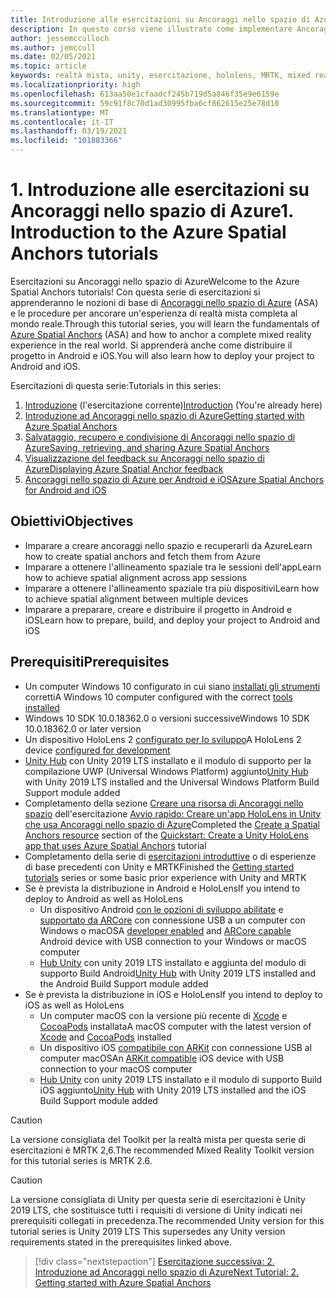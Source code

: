 ```yaml
---
title: Introduzione alle esercitazioni su Ancoraggi nello spazio di Azure
description: In questo corso viene illustrato come implementare Ancoraggi nello spazio di Azure in un'applicazione di realtà mista.
author: jessemcculloch
ms.author: jemccull
ms.date: 02/05/2021
ms.topic: article
keywords: realtà mista, unity, esercitazione, hololens, MRTK, mixed reality toolkit, UWP, ancoraggi nello spazio di Azure, ios, android, Windows 10, ARCore, macOS, Android Build Support, ARKit
ms.localizationpriority: high
ms.openlocfilehash: 613aa50e1cfaadcf245b719d5a846f35e9e6159e
ms.sourcegitcommit: 59c91f8c70d1ad30995fba6cf862615e25e78d10
ms.translationtype: MT
ms.contentlocale: it-IT
ms.lasthandoff: 03/19/2021
ms.locfileid: "101883366"
---
```

# <a name="1-introduction-to-the-azure-spatial-anchors-tutorials"></a><span data-ttu-id="c592a-104">1. Introduzione alle esercitazioni su Ancoraggi nello spazio di Azure</span><span class="sxs-lookup"><span data-stu-id="c592a-104">1. Introduction to the Azure Spatial Anchors tutorials</span></span>

<span data-ttu-id="c592a-105">Esercitazioni su Ancoraggi nello spazio di Azure</span><span class="sxs-lookup"><span data-stu-id="c592a-105">Welcome to the Azure Spatial Anchors tutorials!</span></span> <span data-ttu-id="c592a-106">Con questa serie di esercitazioni si apprenderanno le nozioni di base di <a href="https://azure.microsoft.com/services/spatial-anchors" target="_blank">Ancoraggi nello spazio di Azure</a> (ASA) e le procedure per ancorare un'esperienza di realtà mista completa al mondo reale.</span><span class="sxs-lookup"><span data-stu-id="c592a-106">Through this tutorial series, you will learn the fundamentals of <a href="https://azure.microsoft.com/services/spatial-anchors" target="_blank">Azure Spatial Anchors</a> (ASA) and how to anchor a complete mixed reality experience in the real world.</span></span> <span data-ttu-id="c592a-107">Si apprenderà anche come distribuire il progetto in Android e iOS.</span><span class="sxs-lookup"><span data-stu-id="c592a-107">You will also learn how to deploy your project to Android and iOS.</span></span>

<span data-ttu-id="c592a-108">Esercitazioni di questa serie:</span><span class="sxs-lookup"><span data-stu-id="c592a-108">Tutorials in this series:</span></span>

1. <span data-ttu-id="c592a-109">[Introduzione](mr-learning-asa-01.md) (l'esercitazione corrente)</span><span class="sxs-lookup"><span data-stu-id="c592a-109">[Introduction](mr-learning-asa-01.md) (You're already here)</span></span>
2. [<span data-ttu-id="c592a-110">Introduzione ad Ancoraggi nello spazio di Azure</span><span class="sxs-lookup"><span data-stu-id="c592a-110">Getting started with Azure Spatial Anchors</span></span>](mr-learning-asa-02.md)
3. [<span data-ttu-id="c592a-111">Salvataggio, recupero e condivisione di Ancoraggi nello spazio di Azure</span><span class="sxs-lookup"><span data-stu-id="c592a-111">Saving, retrieving, and sharing Azure Spatial Anchors</span></span>](mr-learning-asa-03.md)
4. [<span data-ttu-id="c592a-112">Visualizzazione del feedback su Ancoraggi nello spazio di Azure</span><span class="sxs-lookup"><span data-stu-id="c592a-112">Displaying Azure Spatial Anchor feedback</span></span>](mr-learning-asa-04.md)
5. [<span data-ttu-id="c592a-113">Ancoraggi nello spazio di Azure per Android e iOS</span><span class="sxs-lookup"><span data-stu-id="c592a-113">Azure Spatial Anchors for Android and iOS</span></span>](mr-learning-asa-05.md)

## <a name="objectives"></a><span data-ttu-id="c592a-114">Obiettivi</span><span class="sxs-lookup"><span data-stu-id="c592a-114">Objectives</span></span>

* <span data-ttu-id="c592a-115">Imparare a creare ancoraggi nello spazio e recuperarli da Azure</span><span class="sxs-lookup"><span data-stu-id="c592a-115">Learn how to create spatial anchors and fetch them from Azure</span></span>
* <span data-ttu-id="c592a-116">Imparare a ottenere l'allineamento spaziale tra le sessioni dell'app</span><span class="sxs-lookup"><span data-stu-id="c592a-116">Learn how to achieve spatial alignment across app sessions</span></span>
* <span data-ttu-id="c592a-117">Imparare a ottenere l'allineamento spaziale tra più dispositivi</span><span class="sxs-lookup"><span data-stu-id="c592a-117">Learn how to achieve spatial alignment between multiple devices</span></span>
* <span data-ttu-id="c592a-118">Imparare a preparare, creare e distribuire il progetto in Android e iOS</span><span class="sxs-lookup"><span data-stu-id="c592a-118">Learn how to prepare, build, and deploy your project to Android and iOS</span></span>

## <a name="prerequisites"></a><span data-ttu-id="c592a-119">Prerequisiti</span><span class="sxs-lookup"><span data-stu-id="c592a-119">Prerequisites</span></span>

* <span data-ttu-id="c592a-120">Un computer Windows 10 configurato in cui siano [installati gli strumenti](../../install-the-tools.md) corretti</span><span class="sxs-lookup"><span data-stu-id="c592a-120">A Windows 10 computer configured with the correct [tools installed](../../install-the-tools.md)</span></span>
* <span data-ttu-id="c592a-121">Windows 10 SDK 10.0.18362.0 o versioni successive</span><span class="sxs-lookup"><span data-stu-id="c592a-121">Windows 10 SDK 10.0.18362.0 or later version</span></span>
* <span data-ttu-id="c592a-122">Un dispositivo HoloLens 2 [configurato per lo sviluppo](../../platform-capabilities-and-apis/using-visual-studio.md#enabling-developer-mode)</span><span class="sxs-lookup"><span data-stu-id="c592a-122">A HoloLens 2 device [configured for development](../../platform-capabilities-and-apis/using-visual-studio.md#enabling-developer-mode)</span></span>
* <span data-ttu-id="c592a-123"><a href="https://docs.unity3d.com/Manual/GettingStartedInstallingHub.html" target="_blank">Unity Hub</a> con Unity 2019 LTS installato e il modulo di supporto per la compilazione UWP (Universal Windows Platform) aggiunto</span><span class="sxs-lookup"><span data-stu-id="c592a-123"><a href="https://docs.unity3d.com/Manual/GettingStartedInstallingHub.html" target="_blank">Unity Hub</a> with Unity 2019 LTS installed and the Universal Windows Platform Build Support module added</span></span>
* <span data-ttu-id="c592a-124">Completamento della sezione [Creare una risorsa di Ancoraggi nello spazio](https://docs.microsoft.com/azure/spatial-anchors/quickstarts/get-started-unity-hololens#create-a-spatial-anchors-resource) dell'esercitazione [Avvio rapido: Creare un'app HoloLens in Unity che usa Ancoraggi nello spazio di Azure](https://docs.microsoft.com/azure/spatial-anchors/quickstarts/get-started-unity-hololens)</span><span class="sxs-lookup"><span data-stu-id="c592a-124">Completed the [Create a Spatial Anchors resource](https://docs.microsoft.com/azure/spatial-anchors/quickstarts/get-started-unity-hololens#create-a-spatial-anchors-resource) section of the [Quickstart: Create a Unity HoloLens app that uses Azure Spatial Anchors](https://docs.microsoft.com/azure/spatial-anchors/quickstarts/get-started-unity-hololens) tutorial</span></span>
* <span data-ttu-id="c592a-125">Completamento della serie di [esercitazioni introduttive](mr-learning-base-01.md) o di esperienze di base precedenti con Unity e MRTK</span><span class="sxs-lookup"><span data-stu-id="c592a-125">Finished the [Getting started tutorials](mr-learning-base-01.md) series or some basic prior experience with Unity and MRTK</span></span>
* <span data-ttu-id="c592a-126">Se è prevista la distribuzione in Android e HoloLens</span><span class="sxs-lookup"><span data-stu-id="c592a-126">If you intend to deploy to Android as well as HoloLens</span></span>
  * <span data-ttu-id="c592a-127">Un dispositivo Android <a href="https://developer.android.com/studio/debug/dev-options" target="_blank">con le opzioni di sviluppo abilitate</a> e <a href="https://developers.google.com/ar/discover/supported-devices" target="_blank">supportato da ARCore</a> con connessione USB a un computer con Windows o macOS</span><span class="sxs-lookup"><span data-stu-id="c592a-127">A <a href="https://developer.android.com/studio/debug/dev-options" target="_blank">developer enabled</a> and <a href="https://developers.google.com/ar/discover/supported-devices" target="_blank">ARCore capable</a> Android device with USB connection to your Windows or macOS computer</span></span>
  * <span data-ttu-id="c592a-128"><a href="https://docs.unity3d.com/Manual/GettingStartedInstallingHub.html" target="_blank">Hub Unity</a> con unity 2019 LTS installato e aggiunta del modulo di supporto Build Android</span><span class="sxs-lookup"><span data-stu-id="c592a-128"><a href="https://docs.unity3d.com/Manual/GettingStartedInstallingHub.html" target="_blank">Unity Hub</a> with Unity 2019 LTS installed and the Android Build Support module added</span></span>
* <span data-ttu-id="c592a-129">Se è prevista la distribuzione in iOS e HoloLens</span><span class="sxs-lookup"><span data-stu-id="c592a-129">If you intend to deploy to iOS as well as HoloLens</span></span>
  * <span data-ttu-id="c592a-130">Un computer macOS con la versione più recente di <a href="https://geo.itunes.apple.com/us/app/xcode/id497799835?mt=12" target="_blank">Xcode</a> e <a href="https://cocoapods.org" target="_blank">CocoaPods</a> installata</span><span class="sxs-lookup"><span data-stu-id="c592a-130">A macOS computer with the latest version of <a href="https://geo.itunes.apple.com/us/app/xcode/id497799835?mt=12" target="_blank">Xcode</a> and <a href="https://cocoapods.org" target="_blank">CocoaPods</a> installed</span></span>
  * <span data-ttu-id="c592a-131">Un dispositivo iOS <a href="https://developer.apple.com/documentation/arkit/verifying_device_support_and_user_permission" target="_blank">compatibile con ARKit</a> con connessione USB al computer macOS</span><span class="sxs-lookup"><span data-stu-id="c592a-131">An <a href="https://developer.apple.com/documentation/arkit/verifying_device_support_and_user_permission" target="_blank">ARKit compatible</a> iOS device with USB connection to your macOS computer</span></span>
  * <span data-ttu-id="c592a-132"><a href="https://docs.unity3d.com/Manual/GettingStartedInstallingHub.html" target="_blank">Hub Unity</a> con unity 2019 LTS installato e il modulo di supporto Build iOS aggiunto</span><span class="sxs-lookup"><span data-stu-id="c592a-132"><a href="https://docs.unity3d.com/Manual/GettingStartedInstallingHub.html" target="_blank">Unity Hub</a> with Unity 2019 LTS installed and the iOS Build Support module added</span></span>

> [!CAUTION]
> <span data-ttu-id="c592a-133">La versione consigliata del Toolkit per la realtà mista per questa serie di esercitazioni è MRTK 2,6.</span><span class="sxs-lookup"><span data-stu-id="c592a-133">The recommended Mixed Reality Toolkit version for this tutorial series is MRTK 2.6.</span></span>

> [!CAUTION]
> <span data-ttu-id="c592a-134">La versione consigliata di Unity per questa serie di esercitazioni è Unity 2019 LTS, che sostituisce tutti i requisiti di versione di Unity indicati nei prerequisiti collegati in precedenza.</span><span class="sxs-lookup"><span data-stu-id="c592a-134">The recommended Unity version for this tutorial series is Unity 2019 LTS This supersedes any Unity version requirements stated in the prerequisites linked above.</span></span>

> [!div class="nextstepaction"]
> [<span data-ttu-id="c592a-135">Esercitazione successiva: 2. Introduzione ad Ancoraggi nello spazio di Azure</span><span class="sxs-lookup"><span data-stu-id="c592a-135">Next Tutorial: 2. Getting started with Azure Spatial Anchors</span></span>](mr-learning-asa-02.md)

